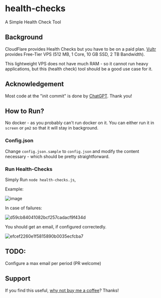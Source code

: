 # health-checks
A Simple Health Check Tool

## Background
CloudFlare provides Health Checks but you have to be on a paid plan. [Vultr](https://helloacm.com/out/vultr) provides Free-Tier VPS (512 MB, 1 Core, 10 GB SSD, 2 TB Bandwidth).

This lightweight VPS does not have much RAM - so it cannot run heavy applications, but this (health check) tool should be a good use case for it.

## Acknowledgement
Most code at the "init commit" is done by [ChatGPT](https://helloacm.com/chatgpt-designs-a-health-check-tool-in-node-js-to-run-on-free-vps-instance/). Thank you!

## How to Run?
No docker - as you probably can't run docker on it. You can either run it in `screen` or `pm2` so that it will stay in background.

### Config.json
Change `config.json.sample` to `config.json` and modify the content necessary - which should be pretty straightforward.

### Run Health-Checks
Simply Run `node health-checks.js`,

Example:

![image](https://user-images.githubusercontent.com/1764434/226456987-049768c5-f00d-4bd8-9829-7455de428a77.png)

In case of failures:

![d59cb84041082bcf257cadacf9f434d](https://user-images.githubusercontent.com/1764434/226457048-a378637f-9cba-4d5e-a830-4ec05330207b.png)

You should get an email, if configured correctedly.

![efcef2260e1f5815890b0035ecfcba7](https://user-images.githubusercontent.com/1764434/226457115-dcf56438-f820-4df8-868f-a4454aacdb6e.png)

## TODO:
Configure a max email per period (PR welcome)

## Support
If you find this useful, [why not buy me a coffee](https://justyy.com/out/bmc)? Thanks!
